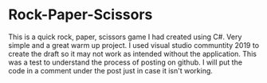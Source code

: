 # Rock-Paper-Scissors
This is a quick rock, paper, scissors game I had created using C#. Very simple and a great warm up project. I used visual studio communtity 2019 to create the draft so it may not work as intended without the application. This was a test to understand the process of posting on github. I will put the code in a comment under the post just in case it isn't working.

